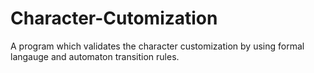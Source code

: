 # Character-Cutomization
A program which validates the character customization by using formal langauge and automaton transition rules.

